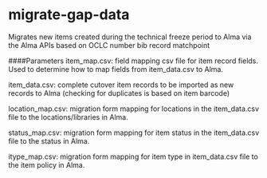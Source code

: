 # migrate-gap-data
Migrates new items created during the technical freeze period to Alma via the Alma APIs based on OCLC number bib record matchpoint

####Parameters
item_map.csv: field mapping csv file for item record fields.  Used to determine how to map fields from item_data.csv to Alma. 

item_data.csv: complete cutover item records to be imported as new records to Alma (checking for duplicates is based on item barcode)

location_map.csv: migration form mapping for locations in the item_data.csv file to the locations/libraries in Alma. 

status_map.csv: migration form mapping for item status in the item_data.csv file to the status in Alma. 

itype_map.csv: migration form mapping for item type in item_data.csv file to the item policy in Alma. 
